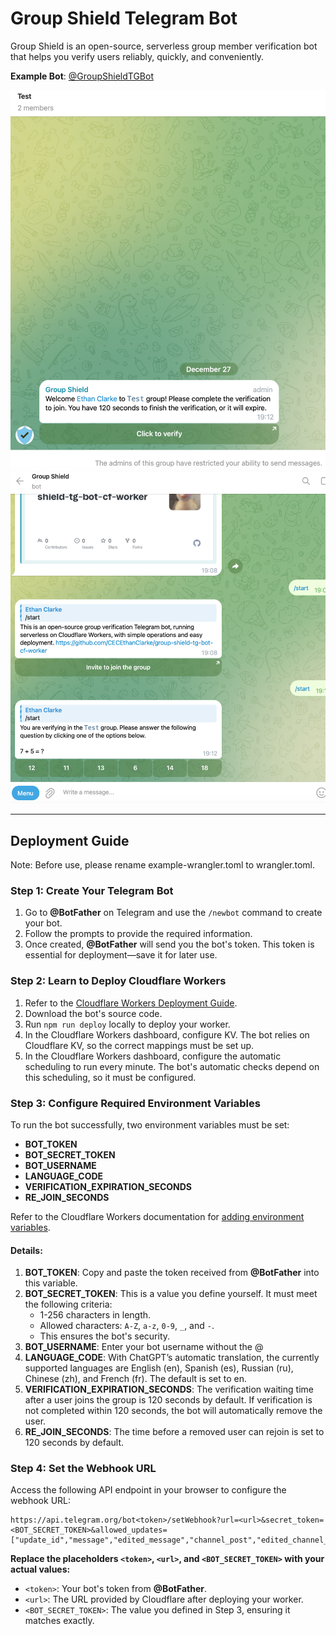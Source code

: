 # Group Shield Telegram Bot  
Group Shield is an open-source, serverless group member verification bot that helps you verify users reliably, quickly, and conveniently.

**Example Bot**: [@GroupShieldTGBot](https://t.me/GroupShieldTGBot)

![screenshot](https://raw.githubusercontent.com/CECEthanClarke/group-shield-tg-bot-cf-worker/refs/heads/main/other/image.png)
![screenshot](https://raw.githubusercontent.com/CECEthanClarke/group-shield-tg-bot-cf-worker/refs/heads/main/other/image2.png)

---

## Deployment Guide

Note: Before use, please rename example-wrangler.toml to wrangler.toml.

### Step 1: Create Your Telegram Bot  
1. Go to **@BotFather** on Telegram and use the `/newbot` command to create your bot.  
2. Follow the prompts to provide the required information.  
3. Once created, **@BotFather** will send you the bot's token. This token is essential for deployment—save it for later use.  

### Step 2: Learn to Deploy Cloudflare Workers  
1. Refer to the [Cloudflare Workers Deployment Guide](https://developers.cloudflare.com/workers/get-started/guide/).  
2. Download the bot's source code.  
3. Run `npm run deploy` locally to deploy your worker.
4. In the Cloudflare Workers dashboard, configure KV. The bot relies on Cloudflare KV, so the correct mappings must be set up.
5. In the Cloudflare Workers dashboard, configure the automatic scheduling to run every minute. The bot's automatic checks depend on this scheduling, so it must be configured.

### Step 3: Configure Required Environment Variables  
To run the bot successfully, two environment variables must be set:  
- **BOT_TOKEN**  
- **BOT_SECRET_TOKEN**
- **BOT_USERNAME**
- **LANGUAGE_CODE**
- **VERIFICATION_EXPIRATION_SECONDS**
- **RE_JOIN_SECONDS**

Refer to the Cloudflare Workers documentation for [adding environment variables](https://developers.cloudflare.com/workers/configuration/environment-variables/#add-environment-variables-via-the-dashboard).  

#### Details:  
1. **BOT_TOKEN**: Copy and paste the token received from **@BotFather** into this variable.  
2. **BOT_SECRET_TOKEN**: This is a value you define yourself. It must meet the following criteria:  
   - 1-256 characters in length.  
   - Allowed characters: `A-Z`, `a-z`, `0-9`, `_`, and `-`.  
   - This ensures the bot's security. 
3. **BOT_USERNAME**: Enter your bot username without the @
4. **LANGUAGE_CODE**: With ChatGPT’s automatic translation, the currently supported languages are English (en), Spanish (es), Russian (ru), Chinese (zh), and French (fr). The default is set to en.
5. **VERIFICATION_EXPIRATION_SECONDS**: The verification waiting time after a user joins the group is 120 seconds by default. If verification is not completed within 120 seconds, the bot will automatically remove the user.
6. **RE_JOIN_SECONDS**: The time before a removed user can rejoin is set to 120 seconds by default.

### Step 4: Set the Webhook URL  
Access the following API endpoint in your browser to configure the webhook URL:  

```
https://api.telegram.org/bot<token>/setWebhook?url=<url>&secret_token=<BOT_SECRET_TOKEN>&allowed_updates=["update_id","message","edited_message","channel_post","edited_channel_post","inline_query","chosen_inline_result","callback_query","shipping_query","pre_checkout_query","poll","poll_answer","my_chat_member","chat_member","chat_join_request"]
```

**Replace the placeholders `<token>`, `<url>`, and `<BOT_SECRET_TOKEN>` with your actual values:**  
- `<token>`: Your bot's token from **@BotFather**.  
- `<url>`: The URL provided by Cloudflare after deploying your worker.  
- `<BOT_SECRET_TOKEN>`: The value you defined in Step 3, ensuring it matches exactly.